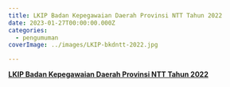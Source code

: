 ```yaml
---
title: LKIP Badan Kepegawaian Daerah Provinsi NTT Tahun 2022
date: 2023-01-27T00:00:00.000Z
categories:
  - pengumuman
coverImage: ../images/LKIP-bkdntt-2022.jpg

---
```


[**LKIP Badan Kepegawaian Daerah Provinsi NTT Tahun 2022**](https://bkd.nttprov.go.id/web/wp-content/uploads/2024/06/3.4-LKIP-BKD-NTT-2022.pdf)
